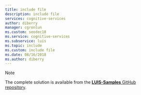 ```yaml
---
title: include file
description: include file
services: cognitive-services
author: diberry
manager: cgronlun
ms.custom: seodec18
ms.service: cognitive-services
ms.subservice: luis
ms.topic: include
ms.custom: include file
ms.date: 08/16/2018
ms.author: diberry
---
```


> [!NOTE]
> The complete solution is available from the [**LUIS-Samples** GitHub repository](https://github.com/Microsoft/LUIS-Samples/blob/master/documentation-samples/quickstarts/analyze-text/).
